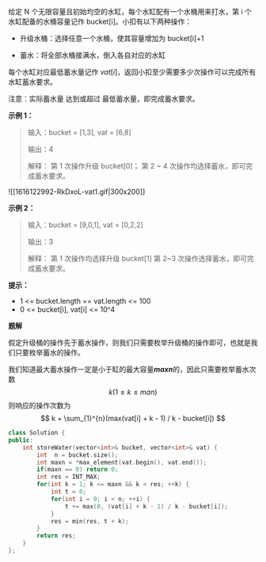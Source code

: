 给定 N 个无限容量且初始均空的水缸，每个水缸配有一个水桶用来打水，第 i 个水缸配备的水桶容量记作 bucket[i]。小扣有以下两种操作：

+ 升级水桶：选择任意一个水桶，使其容量增加为 bucket[i]+1

+ 蓄水：将全部水桶接满水，倒入各自对应的水缸

每个水缸对应最低蓄水量记作 $vat[i]$，返回小扣至少需要多少次操作可以完成所有水缸蓄水要求。

注意：实际蓄水量 达到或超过 最低蓄水量，即完成蓄水要求。

**示例 1：**

>输入：bucket = [1,3], vat = [6,8]
>
>输出：4
>
>解释：
>第 1 次操作升级 bucket[0]；
>第 2 ~ 4 次操作均选择蓄水，即可完成蓄水要求。


![[1616122992-RkDxoL-vat1.gif|300x200]]

**示例 2：**



> 输入：bucket = [9,0,1], vat = [0,2,2]
>
> 输出：3
>
> 解释：
> 第 1 次操作均选择升级 bucket[1]
> 第 2~3 次操作选择蓄水，即可完成蓄水要求。



**提示：**

+ 1 <= bucket.length == vat.length <= 100
+ 0 <= bucket[i], vat[i] <= 10^4

**题解**

假定升级桶的操作先于蓄水操作，则我们只需要枚举升级桶的操作即可，也就是我们只要枚举蓄水的操作。

我们知道最大蓄水操作一定是小于缸的最大容量***maxn***的，因此只需要枚举蓄水次数 
$$
k(1\leq k \leq man)
$$
则响应的操作次数为
$$
k + \sum_{1}^{n}(max(vat[i] + k - 1) / k - bucket[i])
$$

```c++
class Solution {
public:
    int storeWater(vector<int>& bucket, vector<int>& vat) {
        int  n = bucket.size();
        int maxn = *max_element(vat.begin(), vat.end());
        if(maxn == 0) return 0;
        int res = INT_MAX;
        for(int k = 1; k <= maxn && k < res; ++k) {
            int t = 0;
            for(int i = 0; i < n; ++i) {
                t += max(0, (vat[i] + k - 1) / k - bucket[i]);
            }
            res = min(res, t + k);
        }
        return res;
    }
};
```

